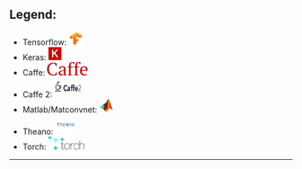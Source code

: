## Legend:
- Tensorflow: <img src="logo/tf.jpg" width="24" height="24" />
- Keras: <img src="logo/Keras_Logo.jpg" width="24" height="24" />
- Caffe: <img src="logo/caffe-logo.png" width="72" height="24" />
- Caffe 2: <img src="logo/caffe2-logo.png" width="48" height="36" />
- Matlab/Matconvnet: <img src="logo/matlab-Logo.png" width="24" height="24" />
- Theano: <img src="logo/theano-logo.png" width="36" />
- Torch: <img src="logo/torch-logo.png" height="24" />

***
